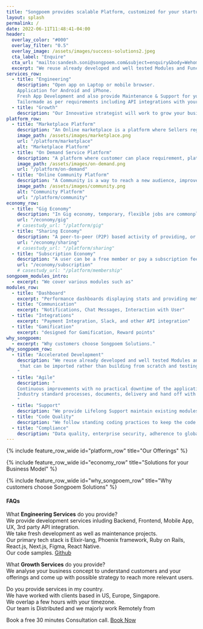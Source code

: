 ```yaml
---
title: "Songpoem provides scalable Platform, customized for your startup Idea"
layout: splash
permalink: /
date: 2022-06-11T11:48:41-04:00
header:
  overlay_color: "#000"
  overlay_filter: "0.5"
  overlay_image: /assets/images/success-solutions2.jpeg
  cta_label: "Enquire"
  cta_url: "mailto:sandesh.soni@songpoem.com&subject=enquiry&body=Wehomepage"
  excerpt: "We reuse already developed and well tested Modules and Functionalities, that can be imported rather than building from scratch and testing again."
services_row:
  - title: "Engineering"
    description: "Open app on Laptop or mobile browser.   
    Application for Android and iPhone.   
    Fresh App Development and also provide Maintenance & Support for your existing project.    
    Tailormade as per requirements including API integrations with your favourite app.   "
  - title: "Growth"
    description: "Our Innovative strategist will work to grow your business and revenue. Retain old customers longer and add new customers."
platform_row:
  - title: "Marketplace Platform"
    description: "An Online marketplace is a platform where Sellers register themselves and sell their products to clients with the help of services provided by the platform. Buy, Rent, Book, Bid, Reserve the product or service."
    image_path: /assets/images/marketplace.png
    url: "/platform/marketplace"
    alt: "Marketplace Platform"
  - title: "On Demand Service Platform"
    description: "A platform where customer can place requirement, platform will get it from supplier and connect the service with a local driver that can pick up and deliver the order. Food, Grocery, Cab Transportation, Repair Service is an example."
    image_path: /assets/images/on-demand.png
    url: "/platform/on-demand"
  - title: "Online Community Platform"
    description: "A Community is a way to reach a new audience, improve customer loyalty, gather user feedback, provide customer support, etc. User Hirerchy, premium users can get early access or premium features."
    image_path: /assets/images/community.png
    alt: "Community Platform"
    url: "/platform/community"
economy_row:
  - title: "Gig Economy"
    description: "In Gig economy, temporary, flexible jobs are commonplace and companies tend to hire independent contractors and freelancers instead of full-time employees."
    url: "/economy/gig"
    # casestudy_url: "/platform/gig"
  - title: "Sharing Economy"
    description: "A peer-to-peer (P2P) based activity of providing, or sharing access to goods and services, usually short term."
    url: "/economy/sharing"
    # casestudy_url: "/platform/sharing"
  - title: "Subscription Economy"
    description: "A user can be a free member or pay a subscription fee to access premium services. The goal is to ensure member is using the platform for a long term."
    url: "/economy/subscription"
    # casestudy_url: "/platform/membership"
songpoem_modules_intro: 
  - excerpt: "We cover various modules such as"
modules_row:
  - title: "Dashboard"
    excerpt: "Performance dashboards displaying stats and providing metadata for further analytics."
  - title: "Communication"
    excerpt: "Notifications, Chat Messages, Interaction with User"
  - title: "Integrations"
    excerpt: "Payment Integration, Slack, and other API integration"
  - title: "Gamification"
    excerpt: "designed for Gamification, Reward points"
why_songpoem:
  - excerpt: "Why customers choose Songpoem Solutions."
why_songpoem_row:
  - title: "Accelerated Development"
    description: "We reuse already developed and well tested Modules and Functionalities,
     that can be imported rather than building from scratch and testing again.
    "
  - title: "Agile"
    description: "
    Continuous improvements with no practical downtime of the application.
    Industry standard processes, documents, delivery and hand off with play book.
    "
  - title: "Support"
    description: "We provide Lifelong Support maintain existing modules and future additions."
  - title: "Code Quality"
    description: "We follow standing coding practices to keep the code Clean and Modular. We write unit tests and integration tests and maintain maximum code coverage."
  - title: "Compliance"
    description: "Data quality, enterprise security, adherence to global compliances - whatever relevant to your area."
---
```

<!-- {% include feature_row_wide id="intro" type="center" %} -->

<!-- {% include feature_row_wide id="services_row" title="Our Services" %} -->
{% include feature_row_wide id="platform_row"
title="Our Offerings" %}

{% include feature_row_wide id="economy_row"
title="Solutions for your Business Model" %}

<!-- We reuse already developed and well tested Modules and Functionalities, that can be imported rather than building from scratch and testing again.
{% include feature_row_wide id="modules_row" %} -->

<!-- Technologies we use
{% include feature_row_wide id="technology_row" %} -->
{% include feature_row_wide id="why_songpoem_row" title="Why customers choose Songpoem Solutions" %}

#### FAQs

What **Engineering Services** do you provide?  
We provide development services inluding Backend, Frontend, Mobile App, UX, 3rd party API integration.  
We take fresh development as well as maintenance projects.  
Our primary tech stack is Elixir-lang, Phoenix framework, Ruby on Rails, React.js, Next.js, Figma, React Native.  
Our code samples. [Github](https://github.com/orgs/SongpoemSol/repositories)

What **Growth Services** do you provide?  
We analyse your business concept to understand customers and your offerings and come up with possible strategy to reach more relevant users.

Do you provide services in my country.  
We have worked with clients based in US, Europe, Singapore.  
We overlap a few hours with your timezone.  
Our team is Distributed and we majorly work Remotely from

Book a free 30 minutes Consultation call.  [Book Now](mailto:sandesh.soni@songpoem.com)
